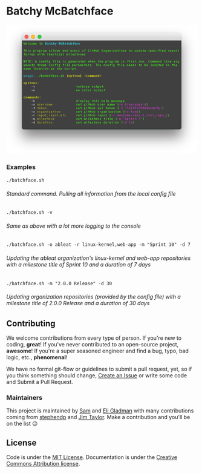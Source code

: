# Batchy McBatchface

![Necessary Screenshot](docs/screenshots/042017-help.png)

### Examples

```
./batchface.sh
```
###### Standard command. Pulling all information from the local config file

```
./batchface.sh -v
```
###### Same as above with a lot more logging to the console

```
./batchface.sh -o ableat -r linux-kernel,web-app -m "Sprint 10" -d 7
```
###### Updating the ableat organization's linux-kernel and web-app repositories with a milestone title of Sprint 10 and a duration of 7 days

```
./batchface.sh -m "2.0.0 Release" -d 30
```
###### Updating organization repositories (provided by the config file) with a milestone title of 2.0.0 Release and a duration of 30 days

## Contributing

We welcome contributions from every type of person. If you're new to coding, **great**! If you've never contributed to an open-source project, **awesome**! If you're a super seasoned engineer and find a bug, typo, bad logic, etc., **phenomenal**!

We have no formal git-flow or guidelines to submit a pull request, yet, so if you think something should change, [Create an Issue](https://github.com/ableat/batch-milestone-updater/issues/new) or write some code and Submit a Pull Request.

### Maintainers

This project is maintained by [Sam](https://github.com/binarybeard) and [Eli Gladman](https://github.com/egladman) with many contributions coming from [stephendp](https://github.com/stephendp) and [Jim Taylor](https://github.com/jalama). Make a contribution and you'll be on the list 😉

## License

Code is under the [MIT License](LICENSE). Documentation is under the [Creative Commons Attribution license]().
